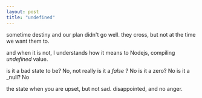 ```yaml
---
layout: post
title: "undefined"
--- 
```


sometime destiny and our plan didn't go well. they cross, but not at the time we want them to.

and when it is not, I understands how it means to Nodejs, compiling _undefined_ value.

is it a bad state to be? No, not really
is it a _false_ ? No
is it a zero? No
is it a _null? No

the state when you are upset, but not sad. disappointed, and no anger.